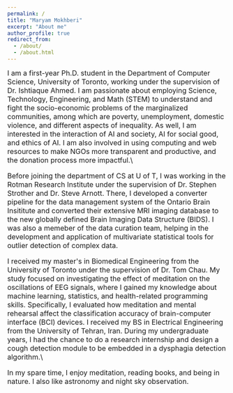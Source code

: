 ```yaml
---
permalink: /
title: "Maryam Mokhberi"
excerpt: "About me"
author_profile: true
redirect_from: 
  - /about/
  - /about.html
---
```

 <font size="3"> I am a first-year Ph.D. student in the Department of Computer Science, University of Toronto, working under the supervision of Dr. Ishtiaque Ahmed. I am passionate about employing Science, Technology, Engineering, and Math (STEM) to understand and fight the socio-economic problems of the marginalized communities, among which are poverty, unemployment, domestic violence, and different aspects of inequality. As well, I am interested in the interaction of AI and society, AI for social good, and ethics of AI. I am also involved in using computing and web resources to make NGOs more transparent and productive, and the donation process more impactful.\ 

Before joining the department of CS at U of T, I was working in the Rotman Research Institute under the supervision of Dr. Stephen Strother and Dr. Steve Arnott. There, I developed a converter pipeline for the data management system of the Ontario Brain Insititute and converted their extensive MRI imaging database to the new globally defined Brain Imaging Data Structure (BIDS). I was also a memeber of the data curation team, helping in the development and application of multivariate statistical tools for outlier detection of complex data.

I received my master's in Biomedical Engineering from the University of Toronto under the supervision of Dr. Tom Chau. My study focused on investigating the effect of meditation on the oscillations of EEG signals, where I gained my knowledge about machine learning, statistics, and health-related programming skills. Specifically, I evaluated how meditation and mental rehearsal affect the classification accuracy of brain-computer interface (BCI) devices. I received my BS in Electrical Engineering from the University of Tehran, Iran. During my undergraduate years, I had the chance to do a research internship and design a cough detection module to be embedded in a dysphagia detection algorithm.\

In my spare time, I enjoy meditation, reading books, and being in nature. I also like astronomy and night sky observation.</font>

